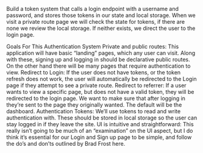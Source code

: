 Build a token system that calls a login endpoint with a username and password, 
and stores those tokens in our state and local storage. When we visit a private
route page we will check the state for tokens, if there are none we review the
local storage. If neither exists, we direct the user to the login page. 


Goals For This Authentication System
Private and public routes: This application will have basic “landing” pages, which any user can visit. Along with these, signing up and logging in should be declarative public routes. On the other hand there will be many pages that require authentication to view.
Redirect to Login: If the user does not have tokens, or the token refresh does not work, the user will automatically be redirected to the Login page if they attempt to see a private route.
Redirect to referrer: If a user wants to view a specific page, but does not have a valid token, they will be redirected to the login page. We want to make sure that after logging in they’re sent to the page they originally wanted. The default will be the dashboard.
Authentication Tokens: We’ll use tokens to read and write authentication with. These should be stored in local storage so the user can stay logged in if they leave the site.
UI is intuitive and straightforward: This really isn’t going to be much of an “examination” on the UI aspect, but I do think it’s essential for our Login and Sign up page to be simple, and follow the do’s and don’ts outlined by Brad Frost here.